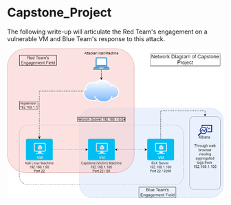 # Capstone_Project

The following write-up will articulate the Red Team's engagement on a vulnerable VM and Blue Team's response to this attack.  

![RedvsBlueDiagram](https://github.com/bonroth512/Capstone_Project/blob/main/Images/Red%20vs%20Blue%20Network%20Diagram.png)
